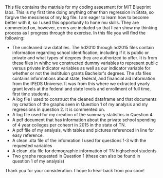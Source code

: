This file contains the matrials for my coding assesment for MIT Blueprint labs. This is my first time doing anything other than regression in Stata, so forgive the messiness of my log file. I am eager to learn how to become better with it, so I used this opportunity to hone mu skills. They are commented on, however, errors are included so that I can show my thinking process as I progress through the exercise. In this file you will find the following:
- The uncleaned raw datafiles. The hd2010 through hd2015 files contain information regarding school identification, including if it is public or private and what types of degrees they are authorized to offer. It is from these files in whihc we constructed dummy variables to represent public versus private indicator variables as well as our indicator variable for whether or not the insitituion grants Bachelor's degrees. The sfa files contains informations about state, federal, and financial aid information from the IPEDS Universe. It was from this where we extracted yearly grant levels at the federal and state levels and enrollment of full time, first time students.
- A log file I used to construct the cleaned dataframe and that documents my creation of the graphs seen in Question 1 of my analysis and my regressions in question 2. It is commented on. 
- A log file used for my creation of the summary statistics in Question 4
- A pdf document that has information about the private school spending of 4 year colleges per coheort in 2015 in the state of TN.
- A pdf file of my analysis, with tables and pictures referenced in line for easy reference. 
- A clean .dta file of the infomration I used for questions 1-3 with the requested variables 
- A clean .dta file for demographic information of TN highschool students
- Two graphs requested in Question 1 (these can also be found in question 1 of my analysis) 

Thank you for your consideration. I hope to hear back from you soon! 
